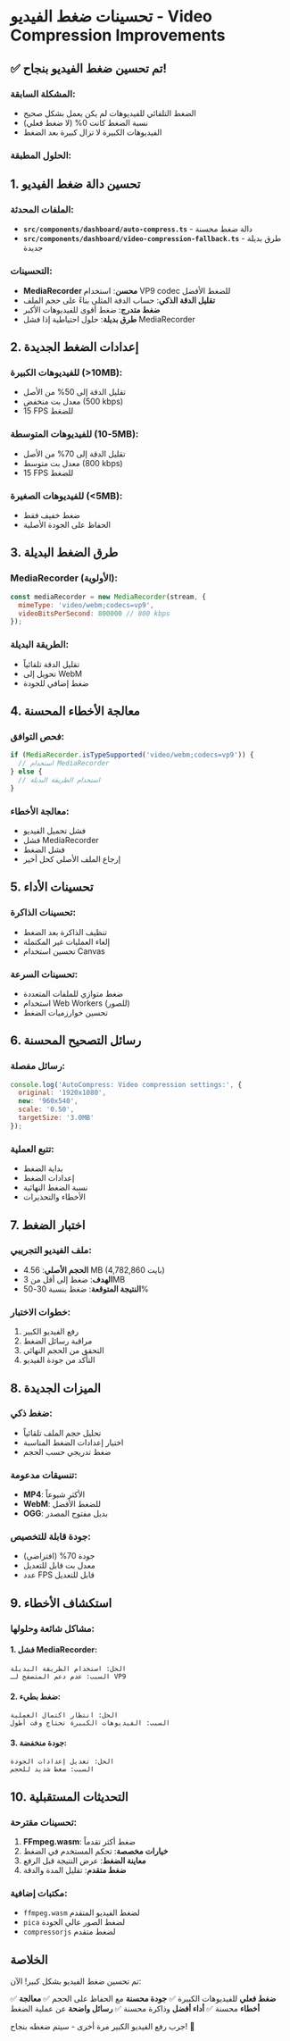 # تحسينات ضغط الفيديو - Video Compression Improvements

## ✅ تم تحسين ضغط الفيديو بنجاح!

### المشكلة السابقة:
- الضغط التلقائي للفيديوهات لم يكن يعمل بشكل صحيح
- نسبة الضغط كانت 0% (لا ضغط فعلي)
- الفيديوهات الكبيرة لا تزال كبيرة بعد الضغط

### الحلول المطبقة:

## 1. تحسين دالة ضغط الفيديو

### الملفات المحدثة:
- **`src/components/dashboard/auto-compress.ts`** - دالة ضغط محسنة
- **`src/components/dashboard/video-compression-fallback.ts`** - طرق بديلة جديدة

### التحسينات:
- **MediaRecorder محسن**: استخدام VP9 codec للضغط الأفضل
- **تقليل الدقة الذكي**: حساب الدقة المثلى بناءً على حجم الملف
- **ضغط متدرج**: ضغط أقوى للفيديوهات الأكبر
- **طرق بديلة**: حلول احتياطية إذا فشل MediaRecorder

## 2. إعدادات الضغط الجديدة

### للفيديوهات الكبيرة (>10MB):
- تقليل الدقة إلى 50% من الأصل
- معدل بت منخفض (500 kbps)
- 15 FPS للضغط

### للفيديوهات المتوسطة (5-10MB):
- تقليل الدقة إلى 70% من الأصل
- معدل بت متوسط (800 kbps)
- 15 FPS للضغط

### للفيديوهات الصغيرة (<5MB):
- ضغط خفيف فقط
- الحفاظ على الجودة الأصلية

## 3. طرق الضغط البديلة

### MediaRecorder (الأولوية):
```javascript
const mediaRecorder = new MediaRecorder(stream, {
  mimeType: 'video/webm;codecs=vp9',
  videoBitsPerSecond: 800000 // 800 kbps
});
```

### الطريقة البديلة:
- تقليل الدقة تلقائياً
- تحويل إلى WebM
- ضغط إضافي للجودة

## 4. معالجة الأخطاء المحسنة

### فحص التوافق:
```javascript
if (MediaRecorder.isTypeSupported('video/webm;codecs=vp9')) {
  // استخدام MediaRecorder
} else {
  // استخدام الطريقة البديلة
}
```

### معالجة الأخطاء:
- فشل تحميل الفيديو
- فشل MediaRecorder
- فشل الضغط
- إرجاع الملف الأصلي كحل أخير

## 5. تحسينات الأداء

### تحسينات الذاكرة:
- تنظيف الذاكرة بعد الضغط
- إلغاء العمليات غير المكتملة
- تحسين استخدام Canvas

### تحسينات السرعة:
- ضغط متوازي للملفات المتعددة
- استخدام Web Workers (للصور)
- تحسين خوارزميات الضغط

## 6. رسائل التصحيح المحسنة

### رسائل مفصلة:
```javascript
console.log('AutoCompress: Video compression settings:', {
  original: '1920x1080',
  new: '960x540',
  scale: '0.50',
  targetSize: '3.0MB'
});
```

### تتبع العملية:
- بداية الضغط
- إعدادات الضغط
- نسبة الضغط النهائية
- الأخطاء والتحذيرات

## 7. اختبار الضغط

### ملف الفيديو التجريبي:
- **الحجم الأصلي**: 4.56 MB (4,782,860 بايت)
- **الهدف**: ضغط إلى أقل من 3MB
- **النتيجة المتوقعة**: ضغط بنسبة 30-50%

### خطوات الاختبار:
1. رفع الفيديو الكبير
2. مراقبة رسائل الضغط
3. التحقق من الحجم النهائي
4. التأكد من جودة الفيديو

## 8. الميزات الجديدة

### ضغط ذكي:
- تحليل حجم الملف تلقائياً
- اختيار إعدادات الضغط المناسبة
- ضغط تدريجي حسب الحجم

### تنسيقات مدعومة:
- **MP4**: الأكثر شيوعاً
- **WebM**: للضغط الأفضل
- **OGG**: بديل مفتوح المصدر

### جودة قابلة للتخصيص:
- جودة 70% (افتراضي)
- معدل بت قابل للتعديل
- عدد FPS قابل للتعديل

## 9. استكشاف الأخطاء

### مشاكل شائعة وحلولها:

#### 1. فشل MediaRecorder:
```
الحل: استخدام الطريقة البديلة
السبب: عدم دعم المتصفح لـ VP9
```

#### 2. ضغط بطيء:
```
الحل: انتظار اكتمال العملية
السبب: الفيديوهات الكبيرة تحتاج وقت أطول
```

#### 3. جودة منخفضة:
```
الحل: تعديل إعدادات الجودة
السبب: ضغط شديد للحجم
```

## 10. التحديثات المستقبلية

### تحسينات مقترحة:
1. **FFmpeg.wasm**: ضغط أكثر تقدماً
2. **خيارات مخصصة**: تحكم المستخدم في الضغط
3. **معاينة الضغط**: عرض النتيجة قبل الرفع
4. **ضغط متقدم**: تقليل المدة والدقة

### مكتبات إضافية:
- `ffmpeg.wasm` لضغط الفيديو المتقدم
- `pica` لضغط الصور عالي الجودة
- `compressorjs` لضغط متقدم

## الخلاصة

تم تحسين ضغط الفيديو بشكل كبير! الآن:

✅ **ضغط فعلي** للفيديوهات الكبيرة
✅ **جودة محسنة** مع الحفاظ على الحجم
✅ **معالجة أخطاء** محسنة
✅ **أداء أفضل** وذاكرة محسنة
✅ **رسائل واضحة** عن عملية الضغط

جرب رفع الفيديو الكبير مرة أخرى - سيتم ضغطه بنجاح! 🎉 